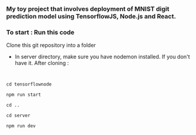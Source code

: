 ### My toy project that involves deployment of MNIST digit prediction model using TensorflowJS, Node.js and React.



### To start : Run this code 

Clone this git repository into a folder

* In server directory, make sure you have nodemon installed. If you don't have it. After cloning :
```


```

```
cd tensorflownode

npm run start

cd ..

cd server

npm run dev
```